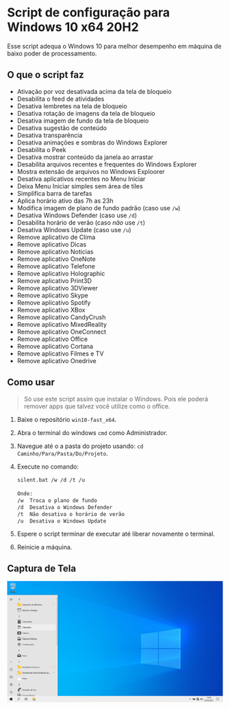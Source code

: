 # Script de configuração para Windows 10 x64 20H2

Esse script adequa o Windows 10 para melhor desempenho em máquina de baixo poder de processamento.

## O que o script faz

- Ativação por voz desativada acima da tela de bloqueio
- Desabilita o feed de atividades
- Desativa lembretes na tela de bloqueio
- Desativa rotação de imagens da tela de bloqueio
- Desativa imagem de fundo da tela de bloqueio
- Desativa sugestão de conteúdo
- Desativa transparência
- Desativa animações e sombras do Windows Explorer
- Desabilita o Peek
- Desativa mostrar conteúdo da janela ao arrastar
- Desabilita arquivos recentes e frequentes do Windows Explorer
- Mostra extensão de arquivos no Windows Exploorer
- Desativa aplicativos recentes no Menu Iniciar
- Deixa Menu Iniciar simples sem área de tiles
- Simplifica barra de tarefas
- Aplica horário ativo das 7h as 23h
- Modifica imagem de plano de fundo padrão (caso use `/w`)
- Desativa Windows Defender (caso use `/d`)
- Desabilita horário de verão (caso *não* use `/t`)
- Desativa Windows Update (caso use `/u`)
- Remove aplicativo de Clima
- Remove aplicativo Dicas
- Remove aplicativo Noticias
- Remove aplicativo OneNote
- Remove aplicativo Telefone
- Remove aplicativo Holographic
- Remove aplicativo Print3D
- Remove aplicativo 3DViewer
- Remove aplicativo Skype
- Remove aplicativo Spotify
- Remove aplicativo XBox
- Remove aplicativo CandyCrush
- Remove aplicativo MixedReality
- Remove aplicativo OneConnect
- Remove aplicativo Office
- Remove aplicativo Cortana
- Remove aplicativo Filmes e TV
- Remove aplicativo Onedrive

## Como usar

> Só use este script assim que instalar o Windows. Pois ele poderá remover apps que talvez você utilize como o office.

1. Baixe o repositório `win10-fast_x64`.
1. Abra o terminal do windows `cmd` como Administrador.
1. Navegue até o a pasta do projeto usando: `cd Caminho/Para/Pasta/Do/Projeto`.
1. Execute no comando:
    ```
    silent.bat /w /d /t /u

    Onde:
    /w  Troca o plano de fundo
    /d  Desativa o Windows Defender
    /t  Não desativa o horário de verão
    /u  Desativa o Windows Update
    ```
    
1. Espere o script terminar de executar até liberar novamente o terminal.
1. Reinicie a máquina.

## Captura de Tela

![Screen](screen.png)